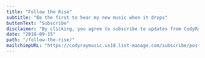 ```yaml
---
title: "Follow the Rise"
subtitle: "Be the first to hear my new music when it drops"
buttonText: "Subscribe"
disclaimer: "By clicking, you agree to subscribe to updates from CodyRayMusic"
date: "2018-09-15"
path: "/follow-the-rise/"
mailchimpURL: "https://codyraymusic.us18.list-manage.com/subscribe/post?u=4cd414c7953819aa309bb2fd9&amp;id=dd80d2e2b4"
---
```



